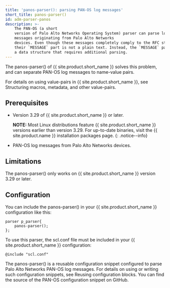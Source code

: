 ```yaml
---
title: 'panos-parser(): parsing PAN-OS log messages'
short_title: panos-parser()
id: adm-parser-panos
description: >-
    The PAN-OS (a short
    version of Palo Alto Networks Operating System) parser can parse log
    messages originating from Palo Alto Networks
    devices. Even though these messages completely comply to the RFC standards,
    their `MESSAGE` part is not a plain text. Instead, the `MESSAGE` part contains
    a data structure that requires additional parsing.
---
```


The panos-parser() of {{ site.product.short_name }}
solves this problem, and can separate PAN-OS log messages to name-value
pairs.

For details on using value-pairs in {{ site.product.short_name }}, see
Structuring macros, metadata, and other value-pairs.

## Prerequisites

- Version 3.29 of {{ site.product.short_name }} or later.

    **NOTE:** Most Linux distributions feature {{ site.product.short_name }} versions
    earlier than version 3.29. For up-to-date binaries, visit the {{ site.product.name }} installation packages page.
    {: .notice--info}

- PAN-OS log messages from Palo Alto Networks devices.

## Limitations

The panos-parser() only works on {{ site.product.short_name }} version 3.29 or later.

## Configuration

You can include the panos-parser() in your {{ site.product.short_name }} configuration
like this:

```config
parser p_parser{
    panos-parser();
};
```

To use this parser, the scl.conf file must be included in your {{ site.product.short_name }} configuration:

```config
@include "scl.conf"
```

The panos-parser() is a reusable configuration snippet configured to
parse Palo Alto Networks PAN-OS log messages. For details on using or
writing such configuration snippets, see
Reusing configuration blocks. You can find the source of the
PAN-OS configuration snippet on GitHub.

